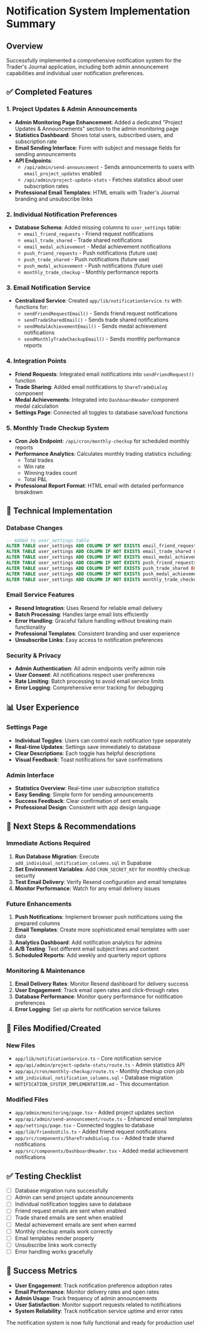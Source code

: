 # Notification System Implementation Summary

## Overview
Successfully implemented a comprehensive notification system for the Trader's Journal application, including both admin announcement capabilities and individual user notification preferences.

## ✅ Completed Features

### 1. Project Updates & Admin Announcements
- **Admin Monitoring Page Enhancement**: Added a dedicated "Project Updates & Announcements" section to the admin monitoring page
- **Statistics Dashboard**: Shows total users, subscribed users, and subscription rate
- **Email Sending Interface**: Form with subject and message fields for sending announcements
- **API Endpoints**: 
  - `/api/admin/send-announcement` - Sends announcements to users with `email_project_updates` enabled
  - `/api/admin/project-update-stats` - Fetches statistics about user subscription rates
- **Professional Email Templates**: HTML emails with Trader's Journal branding and unsubscribe links

### 2. Individual Notification Preferences
- **Database Schema**: Added missing columns to `user_settings` table:
  - `email_friend_requests` - Friend request notifications
  - `email_trade_shared` - Trade shared notifications  
  - `email_medal_achievement` - Medal achievement notifications
  - `push_friend_requests` - Push notifications (future use)
  - `push_trade_shared` - Push notifications (future use)
  - `push_medal_achievement` - Push notifications (future use)
  - `monthly_trade_checkup` - Monthly performance reports

### 3. Email Notification Service
- **Centralized Service**: Created `app/lib/notificationService.ts` with functions for:
  - `sendFriendRequestEmail()` - Sends friend request notifications
  - `sendTradeSharedEmail()` - Sends trade shared notifications
  - `sendMedalAchievementEmail()` - Sends medal achievement notifications
  - `sendMonthlyTradeCheckupEmail()` - Sends monthly performance reports

### 4. Integration Points
- **Friend Requests**: Integrated email notifications into `sendFriendRequest()` function
- **Trade Sharing**: Added email notifications to `ShareTradeDialog` component
- **Medal Achievements**: Integrated into `DashboardHeader` component medal calculation
- **Settings Page**: Connected all toggles to database save/load functions

### 5. Monthly Trade Checkup System
- **Cron Job Endpoint**: `/api/cron/monthly-checkup` for scheduled monthly reports
- **Performance Analytics**: Calculates monthly trading statistics including:
  - Total trades
  - Win rate
  - Winning trades count
  - Total P&L
- **Professional Report Format**: HTML email with detailed performance breakdown

## 🔧 Technical Implementation

### Database Changes
```sql
-- Added to user_settings table
ALTER TABLE user_settings ADD COLUMN IF NOT EXISTS email_friend_requests BOOLEAN DEFAULT false;
ALTER TABLE user_settings ADD COLUMN IF NOT EXISTS email_trade_shared BOOLEAN DEFAULT false;
ALTER TABLE user_settings ADD COLUMN IF NOT EXISTS email_medal_achievement BOOLEAN DEFAULT false;
ALTER TABLE user_settings ADD COLUMN IF NOT EXISTS push_friend_requests BOOLEAN DEFAULT false;
ALTER TABLE user_settings ADD COLUMN IF NOT EXISTS push_trade_shared BOOLEAN DEFAULT false;
ALTER TABLE user_settings ADD COLUMN IF NOT EXISTS push_medal_achievement BOOLEAN DEFAULT false;
ALTER TABLE user_settings ADD COLUMN IF NOT EXISTS monthly_trade_checkup BOOLEAN DEFAULT false;
```

### Email Service Features
- **Resend Integration**: Uses Resend for reliable email delivery
- **Batch Processing**: Handles large email lists efficiently
- **Error Handling**: Graceful failure handling without breaking main functionality
- **Professional Templates**: Consistent branding and user experience
- **Unsubscribe Links**: Easy access to notification preferences

### Security & Privacy
- **Admin Authentication**: All admin endpoints verify admin role
- **User Consent**: All notifications respect user preferences
- **Rate Limiting**: Batch processing to avoid email service limits
- **Error Logging**: Comprehensive error tracking for debugging

## 📊 User Experience

### Settings Page
- **Individual Toggles**: Users can control each notification type separately
- **Real-time Updates**: Settings save immediately to database
- **Clear Descriptions**: Each toggle has helpful descriptions
- **Visual Feedback**: Toast notifications for save confirmations

### Admin Interface
- **Statistics Overview**: Real-time user subscription statistics
- **Easy Sending**: Simple form for sending announcements
- **Success Feedback**: Clear confirmation of sent emails
- **Professional Design**: Consistent with app design language

## 🚀 Next Steps & Recommendations

### Immediate Actions Required
1. **Run Database Migration**: Execute `add_individual_notification_columns.sql` in Supabase
2. **Set Environment Variables**: Add `CRON_SECRET_KEY` for monthly checkup security
3. **Test Email Delivery**: Verify Resend configuration and email templates
4. **Monitor Performance**: Watch for any email delivery issues

### Future Enhancements
1. **Push Notifications**: Implement browser push notifications using the prepared columns
2. **Email Templates**: Create more sophisticated email templates with user data
3. **Analytics Dashboard**: Add notification analytics for admins
4. **A/B Testing**: Test different email subject lines and content
5. **Scheduled Reports**: Add weekly and quarterly report options

### Monitoring & Maintenance
1. **Email Delivery Rates**: Monitor Resend dashboard for delivery success
2. **User Engagement**: Track email open rates and click-through rates
3. **Database Performance**: Monitor query performance for notification preferences
4. **Error Logging**: Set up alerts for notification service failures

## 📝 Files Modified/Created

### New Files
- `app/lib/notificationService.ts` - Core notification service
- `app/api/admin/project-update-stats/route.ts` - Admin statistics API
- `app/api/cron/monthly-checkup/route.ts` - Monthly checkup cron job
- `add_individual_notification_columns.sql` - Database migration
- `NOTIFICATION_SYSTEM_IMPLEMENTATION.md` - This documentation

### Modified Files
- `app/admin/monitoring/page.tsx` - Added project updates section
- `app/api/admin/send-announcement/route.ts` - Enhanced email templates
- `app/settings/page.tsx` - Connected toggles to database
- `app/lib/friendsUtils.ts` - Added friend request notifications
- `app/src/components/ShareTradeDialog.tsx` - Added trade shared notifications
- `app/src/components/DashboardHeader.tsx` - Added medal achievement notifications

## ✅ Testing Checklist

- [ ] Database migration runs successfully
- [ ] Admin can send project update announcements
- [ ] Individual notification toggles save to database
- [ ] Friend request emails are sent when enabled
- [ ] Trade shared emails are sent when enabled
- [ ] Medal achievement emails are sent when earned
- [ ] Monthly checkup emails work correctly
- [ ] Email templates render properly
- [ ] Unsubscribe links work correctly
- [ ] Error handling works gracefully

## 🎯 Success Metrics

- **User Engagement**: Track notification preference adoption rates
- **Email Performance**: Monitor delivery rates and open rates
- **Admin Usage**: Track frequency of admin announcements
- **User Satisfaction**: Monitor support requests related to notifications
- **System Reliability**: Track notification service uptime and error rates

The notification system is now fully functional and ready for production use! 